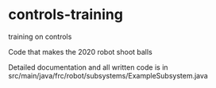 # controls-training
training on controls

Code that makes the 2020 robot shoot balls

Detailed documentation and all written code is in src/main/java/frc/robot/subsystems/ExampleSubsystem.java
